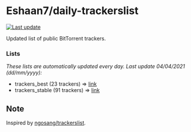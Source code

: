 
# Eshaan7/daily-trackerslist 

[![Last update](https://img.shields.io/badge/Last%20update-04/04/2021-blue.svg)](#)

Updated list of public BitTorrent trackers.

### Lists
*These lists are automatically updated every day. Last update 04/04/2021 (_dd/mm/yyyy_):*

* trackers_best (23 trackers) => [link](https://raw.githubusercontent.com/eshaan7/daily-trackerslist/master/trackers_best.txt)
* trackers_stable (91 trackers) => [link](https://raw.githubusercontent.com/eshaan7/daily-trackerslist/master/trackers_stable.txt)

## Note

Inspired by [ngosang/trackerslist](https://github.com/ngosang/trackerslist).
